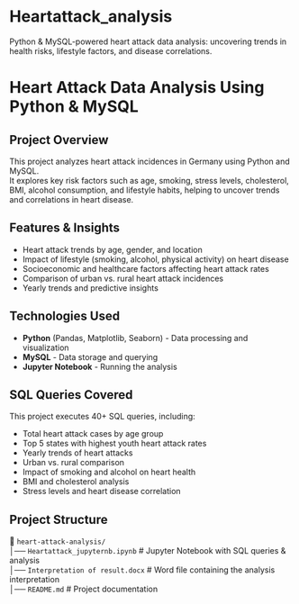 # Heartattack_analysis
Python &amp; MySQL-powered heart attack data analysis: uncovering trends in health risks, lifestyle factors, and disease correlations.

# Heart Attack Data Analysis Using Python & MySQL

## Project Overview
This project analyzes heart attack incidences in Germany using Python and MySQL.  
It explores key risk factors such as age, smoking, stress levels, cholesterol, BMI, alcohol consumption, and lifestyle habits, helping to uncover trends and correlations in heart disease.

## Features & Insights
- Heart attack trends by age, gender, and location  
- Impact of lifestyle (smoking, alcohol, physical activity) on heart disease  
- Socioeconomic and healthcare factors affecting heart attack rates  
- Comparison of urban vs. rural heart attack incidences  
- Yearly trends and predictive insights  

## Technologies Used
- **Python** (Pandas, Matplotlib, Seaborn) - Data processing and visualization  
- **MySQL** - Data storage and querying  
- **Jupyter Notebook** - Running the analysis  

## SQL Queries Covered
This project executes 40+ SQL queries, including:  
- Total heart attack cases by age group  
- Top 5 states with highest youth heart attack rates  
- Yearly trends of heart attacks  
- Urban vs. rural comparison  
- Impact of smoking and alcohol on heart health  
- BMI and cholesterol analysis  
- Stress levels and heart disease correlation  

## Project Structure
📁 `heart-attack-analysis/`  
│── `Heartattack_jupyternb.ipynb`  # Jupyter Notebook with SQL queries & analysis  
│── `Interpretation of result.docx`  # Word file containing the analysis interpretation  
│── `README.md`  # Project documentation 
